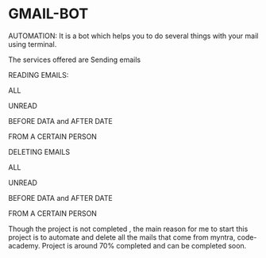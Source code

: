 # GMAIL-BOT
AUTOMATION:
It is a bot which helps you to do several things with your mail using terminal.

The services offered are 
Sending emails

READING EMAILS:


  ALL
  
  UNREAD
  
  BEFORE DATA and AFTER DATE
  
  FROM A CERTAIN PERSON
  
  DELETING EMAILS
  
  
  ALL
  
  UNREAD
  
  BEFORE DATA and AFTER DATE
  
  FROM A CERTAIN PERSON
  
Though the project is not completed , the main reason for me to start this project is to automate and delete all the mails that come from myntra, code-academy. 
Project is around 70% completed and can be completed soon.
